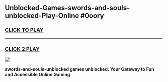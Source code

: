 
## Unblocked-Games-swords-and-souls-unblocked-Play-Online #0oory
<h3>
<a href="https://news.freeplayer.one?title=swords-and-souls-unblocked&ref=3">CLICK TO PLAY</a></h3>
<hr>

<h3>
<a href="https://news.freeplayer.one?title=swords-and-souls-unblocked&ref=3">CLICK 2 PLAY</a>
  
</h3>

<a href="https://news.freeplayer.one?title=swords-and-souls-unblocked&ref=3"><img src="https://clearcache.store/games.png"></a>


**swords-and-souls-unblocked games unblocked: Your Gateway to Fun and Accessible Online Gaming**
